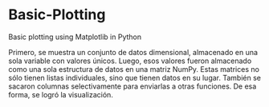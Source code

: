 # Basic-Plotting
Basic plotting using Matplotlib in Python

Primero, se muestra un conjunto de datos dimensional, almacenado en una sola variable con valores únicos.
Luego, esos valores fueron almacenado como una sola estructura de datos en una matriz NumPy.
Estas matrices no sólo tienen listas individuales, sino que tienen datos en su lugar.
También se sacaron columnas selectivamente para enviarlas a otras funciones. 
De esa forma, se logró la visualización.
